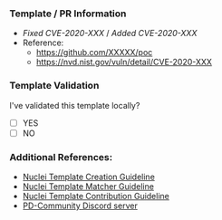 ### Template / PR Information

<!-- Explains the information and/or motivation for update or/ creating this templates -->
<!-- Please include any reference to your template if available -->

- _Fixed CVE-2020-XXX_ / _Added CVE-2020-XXX_
- Reference:
    - https://github.com/XXXXX/poc
    - https://nvd.nist.gov/vuln/detail/CVE-2020-XXX

### Template Validation

I've validated this template locally?
- [ ] YES
- [ ] NO

<!-- Include Shodan / Fofa / Google Query if available -->
<!-- Include HTTP/TCP/DNS Matched response snippet if available -->
<!-- Please do NOT include vulnerable host information in pull requests -->
<!-- None of the prerequisites are obligatory; they are merely intended to speed the review process. -->
<!--
#### Matched response data snippet
```http
HTTP/1.1 200 OK
Cache-Control: no-cache
Connection: close
Content-Type: text/html; charset=utf-8
Pragma: no-cache
Content-Length: 246

<a href='javascript:alert();'>[Go Back]</a></body></html>
```
 -->



### Additional References:

- [Nuclei Template Creation Guideline](https://nuclei.projectdiscovery.io/templating-guide/)
- [Nuclei Template Matcher Guideline](https://github.com/projectdiscovery/nuclei-templates/wiki/Unique-Template-Matchers)
- [Nuclei Template Contribution Guideline](https://github.com/projectdiscovery/nuclei-templates/blob/master/.github/CONTRIBUTING.md)
- [PD-Community Discord server](https://discord.gg/projectdiscovery)